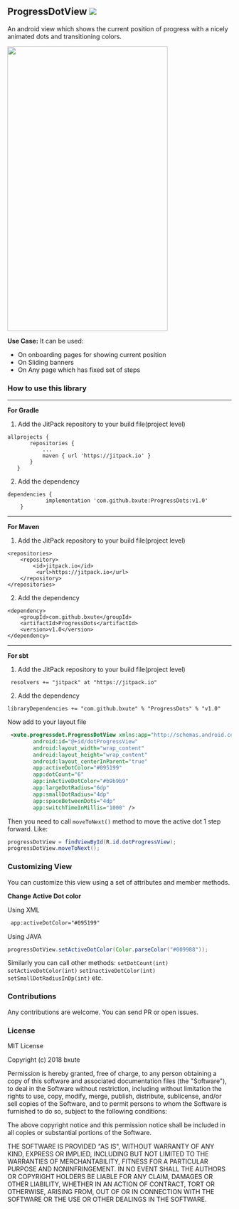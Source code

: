 ## ProgressDotView [![](https://jitpack.io/v/bxute/ProgressDots.svg)](https://jitpack.io/#bxute/ProgressDots)

An android view which shows the current position of progress with a nicely animated dots and transitioning colors.

<img src="https://user-images.githubusercontent.com/10809719/41149642-bcc1df50-6b29-11e8-9e76-fc17f3e926d3.gif" width="360px" height="640px">

**Use Case:** It can be used:
 - On onboarding pages for showing current position
 - On Sliding banners
 - On Any page which has fixed set of steps

### How to use this library
---
**For Gradle**

 1. Add the JitPack repository to your build file(project level)
 ```
allprojects {
		repositories {
			...
			maven { url 'https://jitpack.io' }
		}
	}
```
2. Add the dependency
```
dependencies {
	        implementation 'com.github.bxute:ProgressDots:v1.0'
	}
```

---

**For Maven**
1. Add the JitPack repository to your build file(project level)
```
<repositories>
	<repository>
		<id>jitpack.io</id>
		 <url>https://jitpack.io</url>
	</repository>
</repositories>
 ```
 
 2. Add the dependency
 ```
<dependency>
	 <groupId>com.github.bxute</groupId>
	 <artifactId>ProgressDots</artifactId>
	 <version>v1.0</version>
</dependency>
```

---

**For sbt**
1. Add the JitPack repository to your build file(project level)
```
 resolvers += "jitpack" at "https://jitpack.io"     
```

2. Add the dependency
```
libraryDependencies += "com.github.bxute" % "ProgressDots" % "v1.0"	
```

Now add to your layout file

```xml
 <xute.progressdot.ProgressDotView xmlns:app="http://schemas.android.com/apk/res/xute.progressdotsSample"
        android:id="@+id/dotProgressView"
        android:layout_width="wrap_content"
        android:layout_height="wrap_content"
        android:layout_centerInParent="true"
        app:activeDotColor="#095199"
        app:dotCount="6"
        app:inActiveDotColor="#b9b9b9"
        app:largeDotRadius="6dp"
        app:smallDotRadius="4dp"
        app:spaceBetweenDots="4dp"
        app:switchTimeInMillis="1000" />
```

Then you need to call `moveToNext()` method to move the active dot 1 step forward.
Like:
```java
progressDotView = findViewById(R.id.dotProgressView);
progressDotView.moveToNext();
```

### Customizing View
You can customize this view using a set of attributes and member methods.

**Change Active Dot color**

Using XML
```xml
 app:activeDotColor="#095199"
```
Using JAVA
```java
progressDotView.setActiveDotColor(Color.parseColor("#009988"));
```

Similarly you can call other methods:
`setDotCount(int)` `setActiveDotColor(int)` `setInactiveDotColor(int)` `setSmallDotRadiusInDp(int)` etc.


### Contributions

Any contributions are welcome. You can send PR or open issues.

### License
MIT License

Copyright (c) 2018 bxute

Permission is hereby granted, free of charge, to any person obtaining a copy
of this software and associated documentation files (the "Software"), to deal
in the Software without restriction, including without limitation the rights
to use, copy, modify, merge, publish, distribute, sublicense, and/or sell
copies of the Software, and to permit persons to whom the Software is
furnished to do so, subject to the following conditions:

The above copyright notice and this permission notice shall be included in all
copies or substantial portions of the Software.

THE SOFTWARE IS PROVIDED "AS IS", WITHOUT WARRANTY OF ANY KIND, EXPRESS OR
IMPLIED, INCLUDING BUT NOT LIMITED TO THE WARRANTIES OF MERCHANTABILITY,
FITNESS FOR A PARTICULAR PURPOSE AND NONINFRINGEMENT. IN NO EVENT SHALL THE
AUTHORS OR COPYRIGHT HOLDERS BE LIABLE FOR ANY CLAIM, DAMAGES OR OTHER
LIABILITY, WHETHER IN AN ACTION OF CONTRACT, TORT OR OTHERWISE, ARISING FROM,
OUT OF OR IN CONNECTION WITH THE SOFTWARE OR THE USE OR OTHER DEALINGS IN THE
SOFTWARE.
